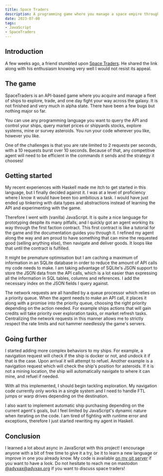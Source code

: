 ```yaml
---
title: Space Traders
description: A programming game where you manage a space empire through an API
date: 2023-07-08
tags:
- JavaScript
- SpaceTraders
---
```


## Introduction

A few weeks ago, a friend stumbled upon [Space Traders](https://spacetraders.io/). He shared the link along with his enthusiasm knowing very well I would not resist its appeal.

## The game

SpaceTraders is an API-based game where you acquire and manage a fleet of ships to explore, trade, and one day fight your way across the galaxy. It is not finished and very much in alpha state. There have been a few bugs but nothing major so far.

You can use any programming language you want to query the API and control your ships, query market prices or shipyards stocks, explore systems, mine or survey asteroids. You run your code wherever you like, however you like.

One of the challenges is that you are rate limited to 2 requests per seconds, with a 10 requests burst over 10 seconds. Because of that, any competitive agent will need to be efficient in the commands it sends and the strategy it chooses!

## Getting started

My recent experiences with Haskell made me itch to get started in this language, but I finally decided against it. I was at a level of proficiency where I know it would have been too ambitious a task. I would have just ended up tinkering with data types and abstractions instead of learning the API and experimenting with the game.

Therefore I went with (vanilla) JavaScript. It is quite a nice language for prototyping despite its many pitfalls, and I quickly got an agent working its way through the first faction contract. This first contract is like a tutorial for the game and the documentation guides you through it. I refined my agent along the way and am proud to have something that can mine the requested good (selling anything else), then navigate and deliver goods. It loops like that until the contract is fulfilled.

It might be premature optimisation but I am caching a maximum of information in an SQLite database in order to reduce the amount of API calls my code needs to make. I am taking advantage of SQLite's JSON support to store the JSON data from the API calls, which is a lot easier than expressing all the information in SQL tables, columns and references. I add the necessary index on the JSON fields I query against.

The network requests are all handled by a queue processor which relies on a priority queue. When the agent needs to make an API call, it places it along with a promise into the priority queue, choosing the right priority depending on the action needed. For example ships actions that will gain credits will take priority over exploration tasks, or market refresh tasks. Centralizing the network requests in this manner allows me to strictly respect the rate limits and not hammer needlessly the game's servers.

## Going further

I started adding more complex behaviors to my ships. For example, a navigation request will check if the ship is docker or not, and undock it if that is the case. Upon arrival it will attempt to refuel. Another example is a navigation request which will check the ship's position for asteroids. If it is not a mining location, the ship will automatically navigate to where it can mine, and refuel if needed.

With all this implemented, I should begin tackling exploration. My navigation code currently only works in a single system and I need to handle FTL jumps or warp drives depending on the destination.

I also want to implement automatic ship purchasing depending on the current agent's goals, but I feel limited by JavaScript's dynamic nature when iterating on the code. I am tired of fighting with runtime error and exceptions, therefore I just started rewriting my agent in Haskell.

## Conclusion

I learned a lot about async in JavaScript with this project! I encourage anyone with a bit of free time to give it a try, be it to learn a new language or improve in one you already know. My code is available [on my git server](https://git.adyxax.org/adyxax/spacetraders/tree/) if you want to have a look. Do not hesitate to reach me on mastodon [@adyxax@adyxax.org](https://fedi.adyxax.org/@adyxax) if you want to discuss space traders!
